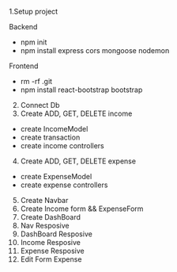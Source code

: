1.Setup project

Backend

- npm init
- npm install express cors mongoose nodemon

Frontend

- rm -rf .git
- npm install react-bootstrap bootstrap

2. Connect Db
3. Create ADD, GET, DELETE income

- create IncomeModel
- create transaction
- create income controllers

4. Create ADD, GET, DELETE expense

- create ExpenseModel
- create expense controllers

5. Create Navbar
6. Create Income form && ExpenseForm
7. Create DashBoard
8. Nav Resposive
9. DashBoard Resposive
10. Income Resposive
11. Expense Resposive
12. Edit Form Expense
